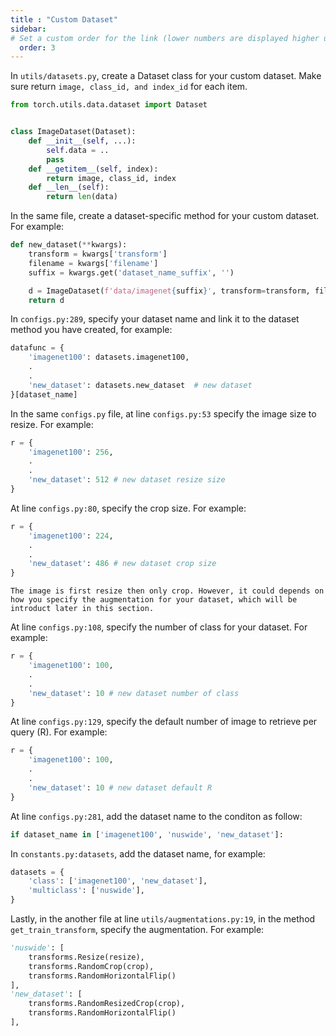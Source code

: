 ```yaml
---
title : "Custom Dataset"
sidebar:
# Set a custom order for the link (lower numbers are displayed higher up)
  order: 3
---
```


In `utils/datasets.py`, create a Dataset class for your custom dataset. Make sure return `image, class_id, and index_id` for each item.
```python
from torch.utils.data.dataset import Dataset


class ImageDataset(Dataset):
    def __init__(self, ...):
        self.data = ..
        pass
    def __getitem__(self, index):
        return image, class_id, index
    def __len__(self):
        return len(data)
```
In the same file, create a dataset-specific method for your custom dataset. For example:
```python
def new_dataset(**kwargs):
    transform = kwargs['transform']
    filename = kwargs['filename']
    suffix = kwargs.get('dataset_name_suffix', '')

    d = ImageDataset(f'data/imagenet{suffix}', transform=transform, filename=filename, ratio=kwargs.get('ratio', 1))
    return d
```
In `configs.py:289`, specify your dataset name and link it to the dataset method you have created, for example:
```python
datafunc = {
    'imagenet100': datasets.imagenet100,
    .
    .
    'new_dataset': datasets.new_dataset  # new dataset
}[dataset_name]
```
In the same `configs.py` file, at line `configs.py:53` specify the image size to resize. For example:
```python
r = {
    'imagenet100': 256,
    .
    .
    'new_dataset': 512 # new dataset resize size
}
```
At line `configs.py:80`, specify the crop size. For example:
```python
r = {
    'imagenet100': 224,
    .
    .
    'new_dataset': 486 # new dataset crop size
}
```
```{note}
The image is first resize then only crop. However, it could depends on how you specify the augmentation for your dataset, which will be introduct later in this section.
```
At line `configs.py:108`, specify the number of class for your dataset. For example:
```python
r = {
    'imagenet100': 100,
    .
    .
    'new_dataset': 10 # new dataset number of class
}
```
At line `configs.py:129`, specify the default number of image to retrieve per query (R). For example:
```python
r = {
    'imagenet100': 100,
    .
    .
    'new_dataset': 10 # new dataset default R
}
```
At line `configs.py:281`, add the dataset name to the conditon as follow:
```python
if dataset_name in ['imagenet100', 'nuswide', 'new_dataset']:
```
In `constants.py:datasets`, add the dataset name, for example:
```python
datasets = {
    'class': ['imagenet100', 'new_dataset'],
    'multiclass': ['nuswide'],
}
```
Lastly, in the another file at line `utils/augmentations.py:19`, in the method `get_train_transform`, specify the augmentation. For example:
```python
'nuswide': [
    transforms.Resize(resize),
    transforms.RandomCrop(crop),
    transforms.RandomHorizontalFlip()
],
'new_dataset': [
    transforms.RandomResizedCrop(crop),
    transforms.RandomHorizontalFlip()
],
```